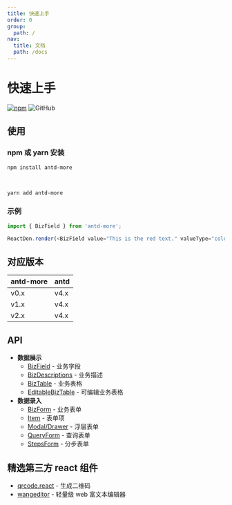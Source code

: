 ```yaml
---
title: 快速上手
order: 0
group:
  path: /
nav:
  title: 文档
  path: /docs
---
```


# 快速上手

[![npm][npm]][npm-url]
![GitHub](https://img.shields.io/github/license/doly-dev/util-helpers.svg)

## 使用

### npm 或 yarn 安装

```shell
npm install antd-more
```

<br />

```shell
yarn add antd-more
```

### 示例

```javascript
import { BizField } from 'antd-more';

ReactDon.render(<BizField value="This is the red text." valueType="color" />, mountNode);
```

## 对应版本

 antd-more | antd |
 --------- | ---- |
 v0.x      | v4.x |
 v1.x      | v4.x |
 v2.x      | v4.x |

## API

- **数据展示**
  - [BizField] - 业务字段
  - [BizDescriptions] - 业务描述
  - [BizTable] - 业务表格
  - [EditableBizTable] - 可编辑业务表格
- **数据录入**
  - [BizForm] - 业务表单
  - [Item] - 表单项
  - [Modal/Drawer] - 浮层表单
  - [QueryForm] - 查询表单
  - [StepsForm] - 分步表单

## 精选第三方 react 组件

- [qrcode.react] - 生成二维码
- [wangeditor] - 轻量级 web 富文本编辑器



[npm]: https://img.shields.io/npm/v/antd-more.svg
[npm-url]: https://npmjs.com/package/antd-more

[site]: https://doly-dev.github.io/antd-more/latest/index.html
[babel-plugin-import]: https://www.npmjs.com/package/babel-plugin-import

[doly]: https://www.npmjs.com/package/doly-cli
[umi]: https://umijs.org/zh-CN
[antd]: https://ant-design.gitee.io

[CaptchaButton]: /components/captcha-button
[Color]: /components/color
[Dictionary]: /components/dictionary

[BizDescriptions]: /components/biz-descriptions
[BizField]: /components/biz-field
[BizTable]: /components/biz-table
[EditableBizTable]: /components/editable-biz-table

[BizForm]: /components/biz-form
[Item]: /components/item
[Modal/Drawer]: /components/modal-form
[QueryForm]: /components/query-form
[StepsForm]: /components/steps-form

[qrcode.react]: https://www.npmjs.com/package/qrcode.react
[wangeditor]: https://www.npmjs.com/package/wangeditor